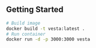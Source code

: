 ## Getting Started

```bash
# Build image
docker build -t vesta:latest .
# Run container
docker run -d -p 3000:3000 vesta
```
